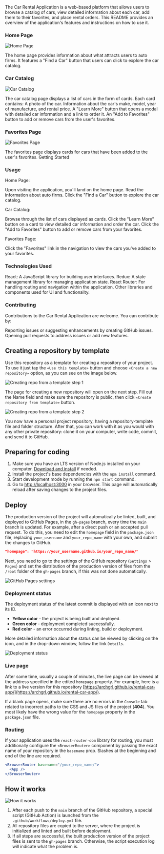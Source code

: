 The Car Rental Application is a web-based platform that allows users to browse a catalog of cars,
view detailed information about each car, add them to their favorites, and place rental orders.
This README provides an overview of the application's features and instructions on how to use it.

### Home Page

![Home Page](./assets/home-page.png)

The home page provides information about what attracts users to auto firms.
It features a "Find a Car" button that users can click to explore the car catalog.

### Car Catalog

![Car Catalog](./assets/car-catalog.png)

The car catalog page displays a list of cars in the form of cards.
Each card contains:
A photo of the car.
Information about the car's make, model, year of manufacture, and rental price.
A "Learn More" button that opens a modal with detailed car information and a link to order it.
An "Add to Favorites" button to add or remove cars from the user's favorites.

### Favorites Page

![Favorites Page](./assets/favorites-page.png)

The favorites page displays cards for cars that have been added to the user's favorites.
Getting Started

### Usage

Home Page:

Upon visiting the application, you'll land on the home page.
Read the information about auto firms.
Click the "Find a Car" button to explore the car catalog.

Car Catalog:

Browse through the list of cars displayed as cards.
Click the "Learn More" button on a card to view detailed car information and order the car.
Click the "Add to Favorites" button to add or remove cars from your favorites.

Favorites Page:

Click the "Favorites" link in the navigation to view the cars you've added to your favorites.

### Technologies Used

React: A JavaScript library for building user interfaces.
Redux: A state management library for managing application state.
React Router: For handling routing and navigation within the application.
Other libraries and components used for UI and functionality.

### Contributing

Contributions to the Car Rental Application are welcome. You can contribute by:

Reporting issues or suggesting enhancements by creating GitHub issues.
Opening pull requests to address issues or add new features.

## Creating a repository by template

Use this repository as a template for creating a repository
of your project. To use it just tap the `«Use this template»` button and choose
`«Create a new repository»` option, as you can see on the image below.

![Creating repo from a template step 1](./assets/template-step-1.png)

The page for creating a new repository will open on the next step. Fill out
the Name field and make sure the repository is public, then click
`«Create repository from template»` button.

![Creating repo from a template step 2](./assets/template-step-2.png)

You now have a personal project repository, having a repository-template file 
and folder structure. After that, you can work with it as you would with any 
other private repository: clone it on your computer, write code, commit, and 
send it to GitHub.

## Preparing for coding

1. Make sure you have an LTS version of Node.js installed on your computer.
   [Download and install](https://nodejs.org/en/) if needed.
2. Install the project's base dependencies with the `npm install` command.
3. Start development mode by running the `npm start` command.
4. Go to [http://localhost:3000](http://localhost:3000) in your browser. This
   page will automatically reload after saving changes to the project files.

## Deploy

The production version of the project will automatically be linted, built, and
deployed to GitHub Pages, in the `gh-pages` branch, every time the `main` branch
is updated. For example, after a direct push or an accepted pull request. To do
this, you need to edit the `homepage` field in the `package.json` file,
replacing `your_username` and `your_repo_name` with your own, and submit the
changes to GitHub.

```json
"homepage": "https://your_username.github.io/your_repo_name/"
```

Next, you need to go to the settings of the GitHub repository (`Settings` >
`Pages`) and set the distribution of the production version of files from the
`/root` folder of the `gh-pages` branch, if this was not done automatically.

![GitHub Pages settings](./assets/repo-settings.png)

### Deployment status

The deployment status of the latest commit is displayed with an icon next to its
ID.

- **Yellow color** - the project is being built and deployed.
- **Green color** - deployment completed successfully.
- **Red color** - an error occurred during linting, build or deployment.

More detailed information about the status can be viewed by clicking on the
icon, and in the drop-down window, follow the link `Details`.

![Deployment status](./assets/deploy-status.png)

### Live page

After some time, usually a couple of minutes, the live page can be viewed at the
address specified in the edited `homepage` property. For example, here is a link
to a live version for this repository
[https://archgrl.github.io/rental-car-app/](https://archgrl.github.io/rental-car-app/).

If a blank page opens, make sure there are no errors in the `Console` tab
related to incorrect paths to the CSS and JS files of the project (**404**). You
most likely have the wrong value for the `homepage` property in the
`package.json` file.

### Routing

If your application uses the `react-router-dom` library for routing, you must
additionally configure the `<BrowserRouter>` component by passing the exact name
of your repository in the `basename` prop. Slashes at the beginning and end of
the line are required.

```jsx
<BrowserRouter basename="/your_repo_name/">
  <App />
</BrowserRouter>
```

## How it works

![How it works](./assets/how-it-works.png)

1. After each push to the `main` branch of the GitHub repository, a special
   script (GitHub Action) is launched from the `.github/workflows/deploy.yml`
   file.
2. All repository files are copied to the server, where the project is
   initialized and linted and built before deployment.
3. If all steps are successful, the built production version of the project
   files is sent to the `gh-pages` branch. Otherwise, the script execution log
   will indicate what the problem is.